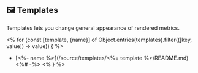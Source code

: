 ## 🖼️ Templates

Templates lets you change general appearance of rendered metrics.

<% for (const [template, {name}] of Object.entries(templates).filter(([key, value]) => value)) { %>
* [<%- name %>](/source/templates/<%= template %>/README.md)<%# -%>
<% } %>
